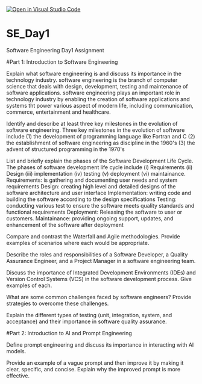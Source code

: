 [![Open in Visual Studio Code](https://classroom.github.com/assets/open-in-vscode-2e0aaae1b6195c2367325f4f02e2d04e9abb55f0b24a779b69b11b9e10269abc.svg)](https://classroom.github.com/online_ide?assignment_repo_id=15539051&assignment_repo_type=AssignmentRepo)
# SE_Day1
Software Engineering Day1 Assignment

#Part 1: Introduction to Software Engineering

Explain what software engineering is and discuss its importance in the technology industry.
software engineering is the branch of computer science that deals with design, development, testing and maintenance of software applications. software engineering plays an important role in technology industry by enabling the creation of software applications and systems tht power various aspect of modern life, including communication, commerce, entertainment and healthcare.

Identify and describe at least three key milestones in the evolution of software engineering.
Three key milestones in the evolution of software include (1) the development of programming language like Fortran and C  (2) the establishment of software engineering as  discipline in the 1960's (3) the advent of structured programming in the 1970's 

List and briefly explain the phases of the Software Development Life Cycle.
The phases of software development life cycle include (i) Requirements (ii) Design (iii) implementation (iv) testing (v) deployment (vi) maintainance.
Requirements: is gathering and documenting user needs and system requirements
Design: creating high level and detailed designs of the software architecture and user interface
Implementation: writing code and building the software according to the design specifications
Testing: conducting various test to ensure the software meets quality standards and functional requirements
Deployment: Releasing the software to user or customers.
Maintainance: providing ongoing support, updates, and enhancement of the software after deployment 

Compare and contrast the Waterfall and Agile methodologies. Provide examples of scenarios where each would be appropriate.


Describe the roles and responsibilities of a Software Developer, a Quality Assurance Engineer, and a Project Manager in a software engineering team.


Discuss the importance of Integrated Development Environments (IDEs) and Version Control Systems (VCS) in the software development process. Give examples of each.


What are some common challenges faced by software engineers? Provide strategies to overcome these challenges.


Explain the different types of testing (unit, integration, system, and acceptance) and their importance in software quality assurance.


#Part 2: Introduction to AI and Prompt Engineering


Define prompt engineering and discuss its importance in interacting with AI models.


Provide an example of a vague prompt and then improve it by making it clear, specific, and concise. Explain why the improved prompt is more effective.
